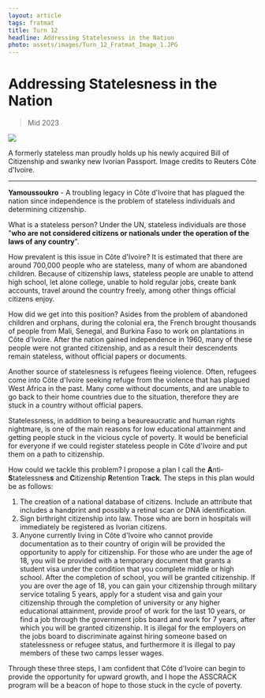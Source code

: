 ```yaml
---
layout: article
tags: fratmat
title: Turn 12
headline: Addressing Statelesness in the Nation
photo: assets/images/Turn_12_Fratmat_Image_1.JPG
---
```


# Addressing Statelesness in the Nation

<blockquote class="blockquote">
  <p id="date-published">Mid 2023</p>
</blockquote>

<div class="main-image-container">
    <img src = "../../../assets/images/Turn_12_Fratmat_Image_1.JPG" id="container-image">
    <p id="image-caption">A formerly stateless man proudly holds up his newly acquired Bill of Citizenship and swanky new Ivorian Passport. Image credits to Reuters Côte d'Ivoire.</p>
</div>

---

**Yamoussoukro** - A troubling legacy in Côte d'Ivoire that has plagued the nation since independence is the problem of stateless individuals and determining citizenship.

What is a stateless person? Under the UN, stateless individuals are those "**who are not considered citizens or nationals under the operation of the laws of any country**". 

How prevalent is this issue in Côte d'Ivoire? It is estimated that there are around 700,000 people who are stateless, many of whom are abandoned children. Because of citizenship laws, stateless people are unable to attend high school, let alone college, unable to hold regular jobs, create bank accounts, travel around the country freely, among other things official citizens enjoy. 

How did we get into this position? Asides from the problem of abandoned children and orphans, during the colonial era, the French brought thousands of people from Mali, Senegal, and Burkina Faso to work on plantations in Côte d'Ivoire. After the nation gained independence in 1960, many of these people were not granted citizenship, and as a result their descendents remain stateless, without official papers or documents.

Another source of statelesness is refugees fleeing violence. Often, refugees come into Côte d'Ivoire seeking refuge from the violence that has plagued West Africa in the past. Many come without documents, and are unable to go back to their home countries due to the situation, therefore they are stuck in a country without official papers.

Statelessness, in addition to being a beaureaucratic and human rights nightmare, is one of the main reasons for low educational attainment and getting people stuck in the vicious cycle of poverty. It would be beneficial for everyone if we could register stateless people in Côte d'Ivoire and put them on a path to citizenship.

How could we tackle this problem? I propose a plan I call the **A**nti-**S**tatelessnes**s** and **C**itizenship **R**etention Tr**ack**. The steps in this plan would be as follows:

1. The creation of a national database of citizens. Include an attribute that includes a handprint and possibly a retinal scan or DNA identification.
2. Sign birthright citizenship into law. Those who are born in hospitals will immediately be registered as Ivorian citizens. 
3. Anyone currently living in Côte d'Ivoire who cannot provide documentation as to their country of origin will be provided the opportunity to apply for citizenship. For those who are under the age of 18, you will be provided with a temporary document that grants a student visa under the condition that you complete middle or high school. After the completion of school, you will be granted citizenship. If you are over the age of 18, you can gain your citizenship through military service totaling 5 years, apply for a student visa and gain your citizenship through the completion of university or any higher educational attainment, provide proof of work for the last 10 years, or find a job through the government jobs board and work for 7 years, after which you will be granted citizenship. It is illegal for the employers on the jobs board to discriminate against hiring someone based on statelessness or refugee status, and furthermore it is illegal to pay members of these two camps lesser wages.

Through these three steps, I am confident that Côte d'Ivoire can begin to provide the opportunity for upward growth, and I hope the ASSCRACK program will be a beacon of hope to those stuck in the cycle of poverty.